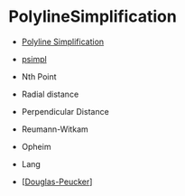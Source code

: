 # PolylineSimplification

- [Polyline Simplification](https://www.codeproject.com/Articles/114797/Polyline-Simplification)
- [psimpl](http://psimpl.sourceforge.net/index.html)

- Nth Point
- Radial distance
- Perpendicular Distance
- Reumann-Witkam
- Opheim
- Lang
- [[Douglas-Peucker]]

[//begin]: # "Autogenerated link references for markdown compatibility"
[Douglas-Peucker]: douglas-peucker "Douglas Peucker"
[//end]: # "Autogenerated link references"